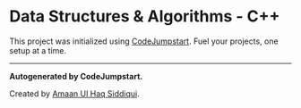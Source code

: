 # Data Structures & Algorithms - C++

This project was initialized using [CodeJumpstart](https://marketplace.visualstudio.com/items?itemName=amaan-ul-haq-siddiqui.codejumpstart). Fuel your projects, one setup at a time.



---
**Autogenerated by CodeJumpstart.**

Created by [Amaan Ul Haq Siddiqui](https://www.linkedin.com/in/amaanulhaqsiddiqui/).

